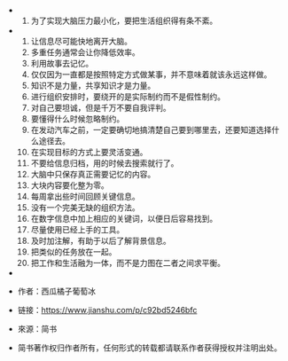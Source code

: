- 1. 为了实现大脑压力最小化，要把生活组织得有条不紊。

- 1. 让信息尽可能快地离开大脑。
  2. 多重任务通常会让你降低效率。
  3. 利用故事去记忆。
  4. 仅仅因为一直都是按照特定方式做某事，并不意味着就该永远这样做。
  5. 知识不是力量，共享知识才是力量。
  6. 进行组织安排时，要绕开的是实际制约而不是假性制约。
  7. 对自己要坦诚，但是千万不要自我评判。
  8. 要懂得什么时候忽略制约。
  9. 在发动汽车之前，一定要确切地搞清楚自己要到哪里去，还要知道选择什么途径去。
  10. 在实现目标的方式上要灵活变通。
  11. 不要给信息归档，用的时候去搜索就行了。
  12. 大脑中只保存真正需要记忆的内容。
  13. 大块内容要化整为零。
  14. 每周拿出些时间回顾关键信息。
  15. 没有一个完美无缺的组织方法。
  16. 在数字信息中加上相应的关键词，以便日后容易找到。
  17. 尽量使用已经上手的工具。
  18. 及时加注解，有助于以后了解背景信息。
  19. 把类似的任务放在一起。
  20. 把工作和生活融为一体，而不是力图在二者之间求平衡。

-  

- 作者：西瓜橘子葡萄冰

- 链接：https://www.jianshu.com/p/c92bd5246bfc

- 來源：简书

- 简书著作权归作者所有，任何形式的转载都请联系作者获得授权并注明出处。
